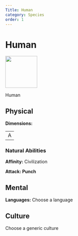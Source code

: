 ```yaml
---
Title: Human
category: Species
order: 1
---
```


# Human

<img src="/BansheeRPG/assets/images/species/human.png" style="width:100px" />

<!-- short description -->
Human

<!-- always facing northwards -->
## Physical 
**Dimensions:**

<table>
  <tr>
    <td>A</td>
  </tr>
</table>

### Natural Abilities

**Affinity:** Civilization

**Attack: Punch**

## Mental

**Languages:** Choose a language

## Culture

Choose a generic culture
